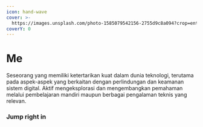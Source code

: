 ```yaml
---
icon: hand-wave
cover: >-
  https://images.unsplash.com/photo-1585079542156-2755d9c8a094?crop=entropy&cs=srgb&fm=jpg&ixid=M3wxOTcwMjR8MHwxfHNlYXJjaHw4fHxoYWNrfGVufDB8fHx8MTc0NzY2NDI4OHww&ixlib=rb-4.1.0&q=85
coverY: 0
---
```


# Me

Seseorang yang memiliki ketertarikan kuat dalam dunia teknologi, terutama pada aspek-aspek yang berkaitan dengan perlindungan dan keamanan sistem digital. Aktif mengeksplorasi dan mengembangkan pemahaman melalui pembelajaran mandiri maupun berbagai pengalaman teknis yang relevan.

### Jump right in
